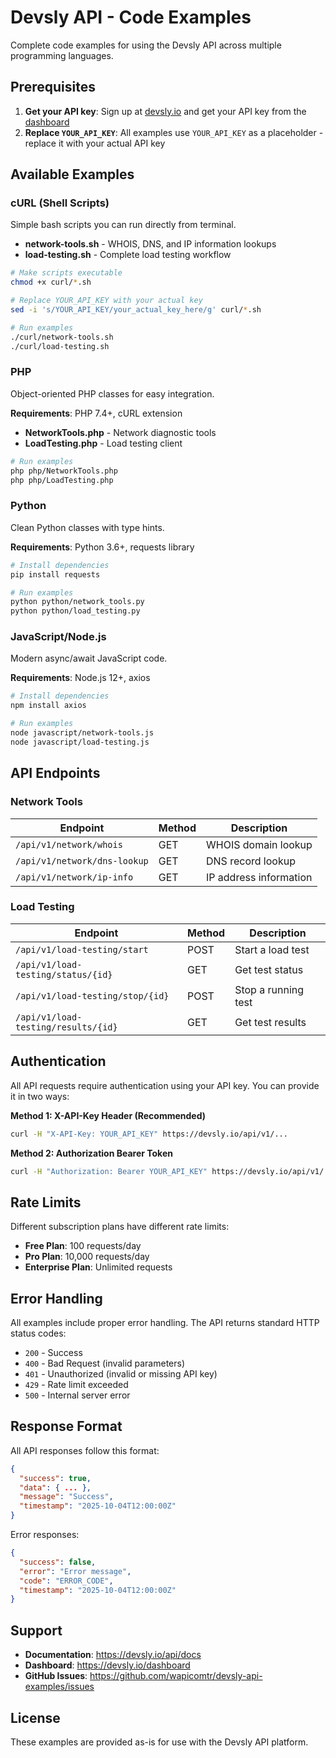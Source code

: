 # Devsly API - Code Examples

Complete code examples for using the Devsly API across multiple programming languages.

## Prerequisites

1. **Get your API key**: Sign up at [devsly.io](https://devsly.io) and get your API key from the [dashboard](https://devsly.io/dashboard)
2. **Replace `YOUR_API_KEY`**: All examples use `YOUR_API_KEY` as a placeholder - replace it with your actual API key

## Available Examples

### cURL (Shell Scripts)
Simple bash scripts you can run directly from terminal.

- **network-tools.sh** - WHOIS, DNS, and IP information lookups
- **load-testing.sh** - Complete load testing workflow

```bash
# Make scripts executable
chmod +x curl/*.sh

# Replace YOUR_API_KEY with your actual key
sed -i 's/YOUR_API_KEY/your_actual_key_here/g' curl/*.sh

# Run examples
./curl/network-tools.sh
./curl/load-testing.sh
```

### PHP
Object-oriented PHP classes for easy integration.

**Requirements**: PHP 7.4+, cURL extension

- **NetworkTools.php** - Network diagnostic tools
- **LoadTesting.php** - Load testing client

```bash
# Run examples
php php/NetworkTools.php
php php/LoadTesting.php
```

### Python
Clean Python classes with type hints.

**Requirements**: Python 3.6+, requests library

```bash
# Install dependencies
pip install requests

# Run examples
python python/network_tools.py
python python/load_testing.py
```

### JavaScript/Node.js
Modern async/await JavaScript code.

**Requirements**: Node.js 12+, axios

```bash
# Install dependencies
npm install axios

# Run examples
node javascript/network-tools.js
node javascript/load-testing.js
```

## API Endpoints

### Network Tools

| Endpoint | Method | Description |
|----------|--------|-------------|
| `/api/v1/network/whois` | GET | WHOIS domain lookup |
| `/api/v1/network/dns-lookup` | GET | DNS record lookup |
| `/api/v1/network/ip-info` | GET | IP address information |

### Load Testing

| Endpoint | Method | Description |
|----------|--------|-------------|
| `/api/v1/load-testing/start` | POST | Start a load test |
| `/api/v1/load-testing/status/{id}` | GET | Get test status |
| `/api/v1/load-testing/stop/{id}` | POST | Stop a running test |
| `/api/v1/load-testing/results/{id}` | GET | Get test results |

## Authentication

All API requests require authentication using your API key. You can provide it in two ways:

**Method 1: X-API-Key Header (Recommended)**
```bash
curl -H "X-API-Key: YOUR_API_KEY" https://devsly.io/api/v1/...
```

**Method 2: Authorization Bearer Token**
```bash
curl -H "Authorization: Bearer YOUR_API_KEY" https://devsly.io/api/v1/...
```

## Rate Limits

Different subscription plans have different rate limits:

- **Free Plan**: 100 requests/day
- **Pro Plan**: 10,000 requests/day
- **Enterprise Plan**: Unlimited requests

## Error Handling

All examples include proper error handling. The API returns standard HTTP status codes:

- `200` - Success
- `400` - Bad Request (invalid parameters)
- `401` - Unauthorized (invalid or missing API key)
- `429` - Rate limit exceeded
- `500` - Internal server error

## Response Format

All API responses follow this format:

```json
{
  "success": true,
  "data": { ... },
  "message": "Success",
  "timestamp": "2025-10-04T12:00:00Z"
}
```

Error responses:

```json
{
  "success": false,
  "error": "Error message",
  "code": "ERROR_CODE",
  "timestamp": "2025-10-04T12:00:00Z"
}
```

## Support

- **Documentation**: https://devsly.io/api/docs
- **Dashboard**: https://devsly.io/dashboard
- **GitHub Issues**: https://github.com/wapicomtr/devsly-api-examples/issues

## License

These examples are provided as-is for use with the Devsly API platform.
